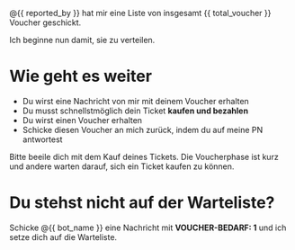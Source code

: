 @{{ reported_by }} hat mir eine Liste von insgesamt {{ total_voucher }} Voucher geschickt.

Ich beginne nun damit, sie zu verteilen.

# Wie geht es weiter

- Du wirst eine Nachricht von mir mit deinem Voucher erhalten
- Du musst schnellstmöglich dein Ticket **kaufen und bezahlen**
- Du wirst einen Voucher erhalten
- Schicke diesen Voucher an mich zurück, indem du auf meine PN antwortest

Bitte beeile dich mit dem Kauf deines Tickets. Die Voucherphase ist kurz und andere warten darauf, sich ein Ticket kaufen zu können.

# Du stehst nicht auf der Warteliste?

Schicke @{{ bot_name }} eine Nachricht mit **VOUCHER-BEDARF: 1** und ich setze dich auf die Warteliste.
